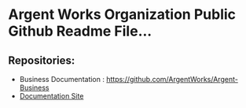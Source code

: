 # Argent Works Organization Public Github Readme File...

## Repositories:
  - Business Documentation : https://github.com/ArgentWorks/Argent-Business
  - [Documentation Site](https://github.com/ArgentWorks/Docs)
